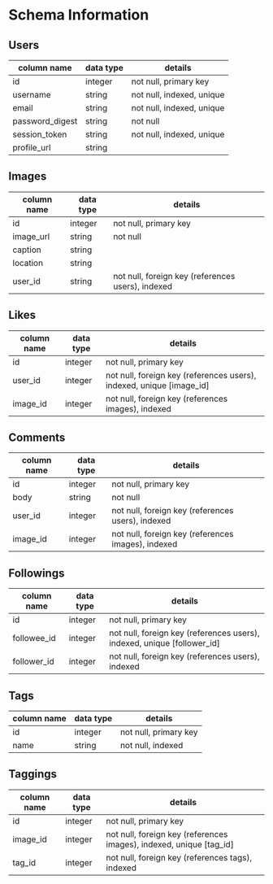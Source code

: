 # Schema Information

## Users
column name     | data type | details
----------------|-----------|-----------------------
id              | integer   | not null, primary key
username        | string    | not null, indexed, unique
email           | string    | not null, indexed, unique
password_digest | string    | not null
session_token   | string    | not null, indexed, unique
profile_url     | string    |

## Images
column name     | data type | details
----------------|-----------|-----------------------
id              | integer   | not null, primary key
image_url       | string    | not null
caption         | string    |
location        | string    |
user_id         | string    | not null, foreign key (references users), indexed

## Likes
column name     | data type | details
----------------|-----------|-----------------------
id              | integer   | not null, primary key
user_id         | integer   | not null, foreign key (references users), indexed, unique [image_id]
image_id        | integer   | not null, foreign key (references images), indexed

## Comments
column name | data type | details
------------|-----------|-----------------------
id          | integer   | not null, primary key
body        | string    | not null
user_id     | integer   | not null, foreign key (references users), indexed
image_id    | integer   | not null, foreign key (references images), indexed

## Followings
column name | data type | details
------------|-----------|-----------------------
id          | integer   | not null, primary key
followee_id | integer   | not null, foreign key (references users), indexed, unique [follower_id]
follower_id | integer   | not null, foreign key (references users), indexed

## Tags
column name | data type | details
------------|-----------|-----------------------
id          | integer   | not null, primary key
name        | string    | not null, indexed

## Taggings
column name | data type | details
------------|-----------|-----------------------
id          | integer   | not null, primary key
image_id    | integer   | not null, foreign key (references images), indexed, unique [tag_id]
tag_id      | integer   | not null, foreign key (references tags), indexed
